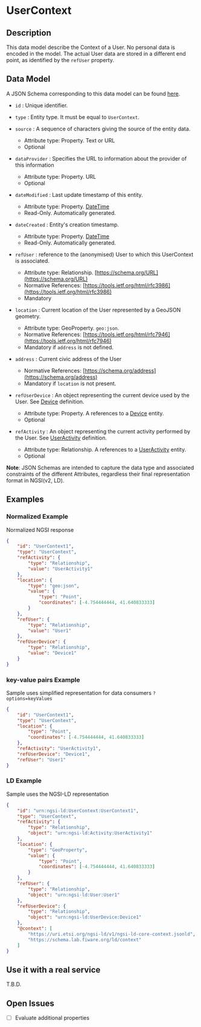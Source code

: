 # UserContext

## Description

This data model describe the Context of a User. No personal data is encoded in
the model. The actual User data are stored in a different end point, as
identified by the `refUser` property.

## Data Model

A JSON Schema corresponding to this data model can be found
[here](../schema.json).

-   `id` : Unique identifier.

-   `type` : Entity type. It must be equal to `UserContext`.

-   `source` : A sequence of characters giving the source of the entity data.

    -   Attribute type: Property. Text or URL
    -   Optional

-   `dataProvider` : Specifies the URL to information about the provider of this
    information

    -   Attribute type: Property. URL
    -   Optional

-   `dateModified` : Last update timestamp of this entity.

    -   Attribute type: Property. [DateTime](https://schema.org/DateTime)
    -   Read-Only. Automatically generated.

-   `dateCreated` : Entity's creation timestamp.

    -   Attribute type: Property. [DateTime](https://schema.org/DateTime)
    -   Read-Only. Automatically generated.

-   `refUser` : reference to the (anonymised) User to which this UserContext is
    associated.

    -   Attribute type: Relationship. [https://schema.org/URL](https://schema.org/URL)
    -   Normative References:
        [https://tools.ietf.org/html/rfc3986](https://tools.ietf.org/html/rfc3986)
    -   Mandatory

-   `location` : Current location of the User represented by a GeoJSON geometry.

    -   Attribute type: GeoProperty. `geo:json`.
    -   Normative References:
        [https://tools.ietf.org/html/rfc7946](https://tools.ietf.org/html/rfc7946)
    -   Mandatory if `address` is not defined.

-   `address` : Current civic address of the User

    -   Normative References:
        [https://schema.org/address](https://schema.org/address)
    -   Mandatory if `location` is not present.

-   `refUserDevice` : An object representing the current device used by the
    User. See [Device](../../../Device/Device/doc/spec.md) definition.

    -   Attribute type: Property. A references to a
        [Device](../../../Device/Device/doc/spec.md) entity.
    -   Optional

-   `refActivity` : An object representing the current activity performed by the
    User. See [UserActivity](../../Activity/doc/spec.md) definition.
    -   Attribute type: Relationship. A references to a
        [UserActivity](../../Activity/doc/spec.md) entity.
    -   Optional

**Note**: JSON Schemas are intended to capture the data type and associated
constraints of the different Attributes, regardless their final representation
format in NGSI(v2, LD).

## Examples

### Normalized Example

Normalized NGSI response

```json
{
    "id": "UserContext1",
    "type": "UserContext",
    "refActivity": {
        "type": "Relationship",
        "value": "UserActivity1"
    },
    "location": {
        "type": "geo:json",
        "value": {
            "type": "Point",
            "coordinates": [-4.754444444, 41.640833333]
        }
    },
    "refUser": {
        "type": "Relationship",
        "value": "User1"
    },
    "refUserDevice": {
        "type": "Relationship",
        "value": "Device1"
    }
}
```

### key-value pairs Example

Sample uses simplified representation for data consumers `?options=keyValues`

```json
{
    "id": "UserContext1",
    "type": "UserContext",
    "location": {
        "type": "Point",
        "coordinates": [-4.754444444, 41.640833333]
    },
    "refActivity": "UserActivity1",
    "refUserDevice": "Device1",
    "refUser": "User1"
}
```

### LD Example

Sample uses the NGSI-LD representation

```json
{
    "id": "urn:ngsi-ld:UserContext:UserContext1",
    "type": "UserContext",
    "refActivity": {
        "type": "Relationship",
        "object": "urn:ngsi-ld:Activity:UserActivity1"
    },
    "location": {
        "type": "GeoProperty",
        "value": {
            "type": "Point",
            "coordinates": [-4.754444444, 41.640833333]
        }
    },
    "refUser": {
        "type": "Relationship",
        "object": "urn:ngsi-ld:User:User1"
    },
    "refUserDevice": {
        "type": "Relationship",
        "object": "urn:ngsi-ld:UserDevice:Device1"
    },
    "@context": [
        "https://uri.etsi.org/ngsi-ld/v1/ngsi-ld-core-context.jsonld",
        "https://schema.lab.fiware.org/ld/context"
    ]
}
```

## Use it with a real service

T.B.D.

## Open Issues

-   [ ] Evaluate additional properties
